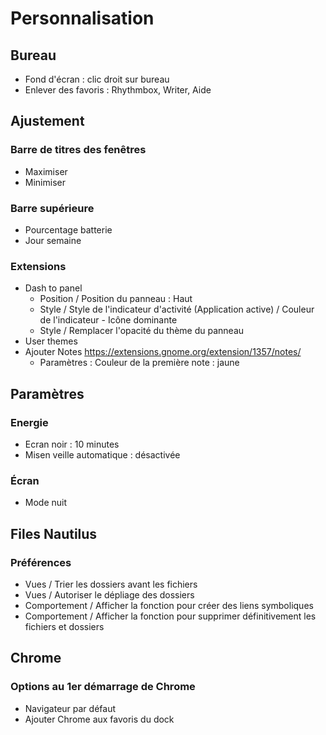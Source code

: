 # Personnalisation

## Bureau
- Fond d'écran : clic droit sur bureau
- Enlever des favoris : Rhythmbox, Writer, Aide

## Ajustement

### Barre de titres des fenêtres
- Maximiser
- Minimiser

### Barre supérieure
- Pourcentage batterie
- Jour semaine

### Extensions
- Dash to panel
  - Position / Position du panneau : Haut
  - Style / Style de l'indicateur d'activité (Application active) / Couleur de l'indicateur - Icône dominante
  - Style / Remplacer l'opacité du thème du panneau
- User themes
- Ajouter Notes https://extensions.gnome.org/extension/1357/notes/
  - Paramètres : Couleur de la première note : jaune

## Paramètres

### Energie
- Ecran noir : 10 minutes
- Misen veille automatique : désactivée

### Écran
- Mode nuit

## Files Nautilus

### Préférences
- Vues / Trier les dossiers avant les fichiers
- Vues / Autoriser le dépliage des dossiers
- Comportement / Afficher la fonction pour créer des liens symboliques
- Comportement / Afficher la fonction pour supprimer définitivement les fichiers et dossiers

## Chrome
### Options au 1er démarrage de Chrome
- Navigateur par défaut
- Ajouter Chrome aux favoris du dock
